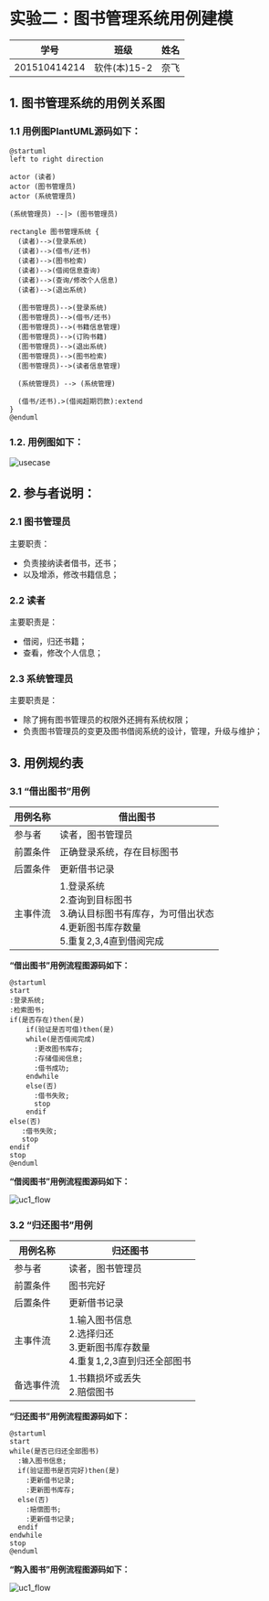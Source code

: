 # 实验二：图书管理系统用例建模
|学号|班级|姓名|
|:-------:|:-------------: | :----------:|
|201510414214|软件(本)15-2|奈飞|

## 1. 图书管理系统的用例关系图

### 1.1 用例图PlantUML源码如下：

``` uml
@startuml
left to right direction

actor (读者)
actor (图书管理员)
actor (系统管理员)

(系统管理员) --|> (图书管理员)

rectangle 图书管理系统 {
  (读者)-->(登录系统)
  (读者)-->(借书/还书)
  (读者)-->(图书检索)
  (读者)-->(借阅信息查询)
  (读者)-->(查询/修改个人信息)
  (读者)-->(退出系统)

  (图书管理员)-->(登录系统)
  (图书管理员)-->(借书/还书)
  (图书管理员)-->(书籍信息管理)
  (图书管理员)-->(订购书籍)
  (图书管理员)-->(退出系统)
  (图书管理员)-->(图书检索)
  (图书管理员)-->(读者信息管理)

  (系统管理员) --> (系统管理)

  (借书/还书).>(借阅超期罚款):extend
}
@enduml
```


### 1.2. 用例图如下：

![usecase](usecase.png)

## 2. 参与者说明：

###     2.1 图书管理员

主要职责：
- 负责接纳读者借书，还书；
- 以及增添，修改书籍信息；

###     2.2 读者

主要职责是：
- 借阅，归还书籍；
- 查看，修改个人信息；

###     2.3 系统管理员
    
主要职责是：
- 除了拥有图书管理员的权限外还拥有系统权限；
- 负责图书管理员的变更及图书借阅系统的设计，管理，升级与维护；

##     3. 用例规约表

### 3.1 “借出图书”用例

用例名称|借出图书
---|---
参与者|读者，图书管理员
前置条件|正确登录系统，存在目标图书
后置条件|更新借书记录
主事件流|1.登录系统<br>2.查询到目标图书<br>3.确认目标图书有库存，为可借出状态<br>4.更新图书库存数量<br>5.重复2,3,4直到借阅完成


**“借出图书”用例流程图源码如下：**
``` uc1_flow
@startuml
start
:登录系统;
:检索图书;
if(是否存在)then(是)
    if(验证是否可借)then(是)
    while(是否借阅完成)
      :更改图书库存;
      :存储借阅信息;
      :借书成功;
    endwhile
    else(否)
      :借书失败;
      stop
    endif
else(否)
   :借书失败;
   stop
endif
stop
@enduml
```

**“借阅图书”用例流程图源码如下：**

![uc1_flow](usecase1_flow.jpg)

### 3.2 “归还图书”用例

用例名称|归还图书
---|---
参与者|读者，图书管理员
前置条件|图书完好
后置条件|更新借书记录
主事件流|1.输入图书信息<br>2.选择归还<br>3.更新图书库存数量<br>4.重复1,2,3直到归还全部图书
备选事件流|1.书籍损坏或丢失<br>2.赔偿图书


**“归还图书”用例流程图源码如下：**
``` uc2_flow
@startuml
start
while(是否已归还全部图书)
  :输入图书信息;
  if(验证图书是否完好)then(是)
    :更新借书记录;
    :更新图书库存;
  else(否)
    :赔偿图书;
    :更新借书记录;
  endif
endwhile
stop
@enduml
```

**“购入图书”用例流程图源码如下：**

![uc1_flow](usecase1_flow.jpg)